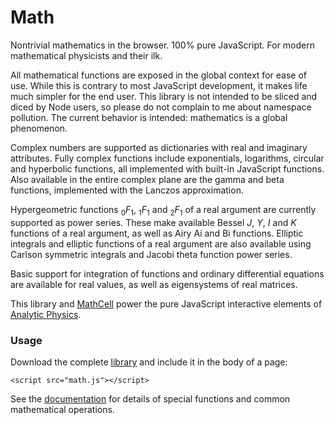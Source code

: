 # Math

Nontrivial mathematics in the browser. 100% pure JavaScript. For modern mathematical physicists and their ilk.

All mathematical functions are exposed in the global context for ease of use. While this is contrary to most JavaScript development, it makes life much simpler for the end user. This library is not intended to be sliced and diced by Node users, so please do not complain to me about namespace pollution. The current behavior is intended: mathematics is a global phenomenon.

Complex numbers are supported as dictionaries with real and imaginary attributes. Fully complex functions include exponentials, logarithms, circular and hyperbolic functions, all implemented with built-in JavaScript functions. Also available in the entire complex plane are the gamma and beta functions, implemented with the Lanczos approximation.

Hypergeometric functions <sub>0</sub>*F*<sub>1</sub>, <sub>1</sub>*F*<sub>1</sub> and <sub>2</sub>*F*<sub>1</sub> of a real argument are currently supported as power series. These make available Bessel *J*, *Y*, *I* and *K* functions of a real argument, as well as Airy Ai and Bi functions. Elliptic integrals and elliptic functions of a real argument are also available using Carlson symmetric integrals and Jacobi theta function power series.

Basic support for integration of functions and ordinary differential equations are available for real values, as well as eigensystems of real matrices.

This library and [MathCell](https://github.com/paulmasson/mathcell) power the pure JavaScript interactive elements of [Analytic Physics](http://analyticphysics.com).

### Usage ###

Download the complete <a href="https://raw.githubusercontent.com/paulmasson/math/master/build/math.js">library</a> and include it in the body of a page:

```
<script src="math.js"></script>
```

See the [documentation](https://paulmasson.github.io/math/) for details of special functions and common mathematical operations.
